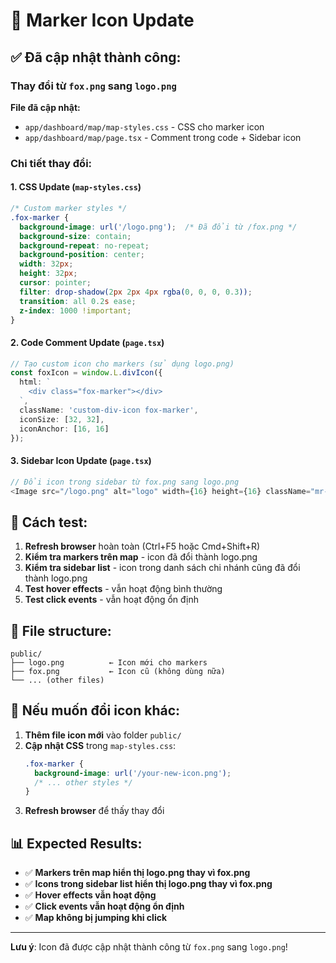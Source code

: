 # 🎯 Marker Icon Update

## ✅ **Đã cập nhật thành công:**

### **Thay đổi từ `fox.png` sang `logo.png`**

**File đã cập nhật:**
- `app/dashboard/map/map-styles.css` - CSS cho marker icon
- `app/dashboard/map/page.tsx` - Comment trong code + Sidebar icon

### **Chi tiết thay đổi:**

#### 1. **CSS Update** (`map-styles.css`)
```css
/* Custom marker styles */
.fox-marker {
  background-image: url('/logo.png');  /* Đã đổi từ /fox.png */
  background-size: contain;
  background-repeat: no-repeat;
  background-position: center;
  width: 32px;
  height: 32px;
  cursor: pointer;
  filter: drop-shadow(2px 2px 4px rgba(0, 0, 0, 0.3));
  transition: all 0.2s ease;
  z-index: 1000 !important;
}
```

#### 2. **Code Comment Update** (`page.tsx`)
```typescript
// Tạo custom icon cho markers (sử dụng logo.png)
const foxIcon = window.L.divIcon({
  html: `
    <div class="fox-marker"></div>
  `,
  className: 'custom-div-icon fox-marker',
  iconSize: [32, 32],
  iconAnchor: [16, 16]
});
```

#### 3. **Sidebar Icon Update** (`page.tsx`)
```typescript
// Đổi icon trong sidebar từ fox.png sang logo.png
<Image src="/logo.png" alt="logo" width={16} height={16} className="mr-2 flex-shrink-0" />
```

## 🚀 **Cách test:**

1. **Refresh browser** hoàn toàn (Ctrl+F5 hoặc Cmd+Shift+R)
2. **Kiểm tra markers trên map** - icon đã đổi thành logo.png
3. **Kiểm tra sidebar list** - icon trong danh sách chi nhánh cũng đã đổi thành logo.png
4. **Test hover effects** - vẫn hoạt động bình thường
5. **Test click events** - vẫn hoạt động ổn định

## 📁 **File structure:**

```
public/
├── logo.png          ← Icon mới cho markers
├── fox.png           ← Icon cũ (không dùng nữa)
└── ... (other files)
```

## 🔧 **Nếu muốn đổi icon khác:**

1. **Thêm file icon mới** vào folder `public/`
2. **Cập nhật CSS** trong `map-styles.css`:
   ```css
   .fox-marker {
     background-image: url('/your-new-icon.png');
     /* ... other styles */
   }
   ```
3. **Refresh browser** để thấy thay đổi

## 📊 **Expected Results:**

- ✅ **Markers trên map hiển thị logo.png thay vì fox.png**
- ✅ **Icons trong sidebar list hiển thị logo.png thay vì fox.png**
- ✅ **Hover effects vẫn hoạt động**
- ✅ **Click events vẫn hoạt động ổn định**
- ✅ **Map không bị jumping khi click**

---

**Lưu ý**: Icon đã được cập nhật thành công từ `fox.png` sang `logo.png`!
